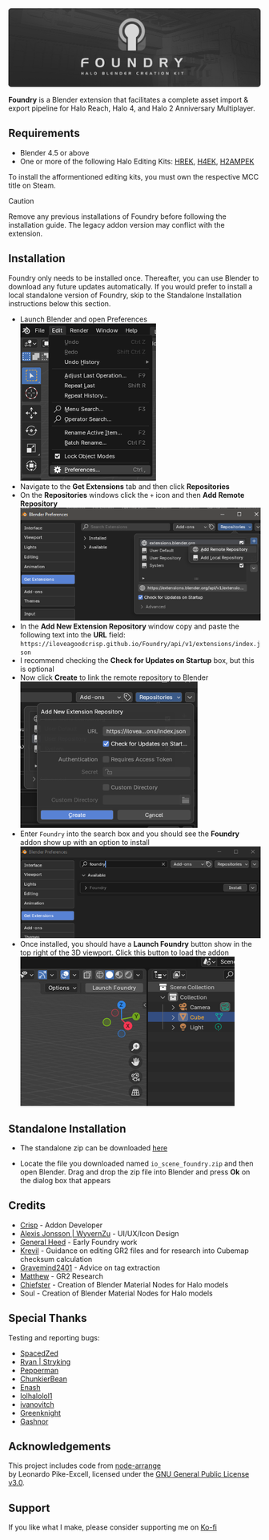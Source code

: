 <div align="center"> <img src="img/readme_banner.png"> </div>

**Foundry** is a Blender extension that facilitates a complete asset import & export pipeline for Halo Reach, Halo 4, and Halo 2 Anniversary Multiplayer.

## Requirements
- Blender 4.5 or above
- One or more of the following Halo Editing Kits: [HREK](https://store.steampowered.com/app/1695790/Halo_2_Anniversary_MP_Mod_Tools__MCC/),
[H4EK](https://store.steampowered.com/app/1695792/Halo_4_Mod_Tools__MCC/),
[H2AMPEK](https://store.steampowered.com/app/1695790/Halo_2_Anniversary_MP_Mod_Tools__MCC/)

To install the afformentioned editing kits, you must own the respective MCC title on Steam.

> [!CAUTION]
> Remove any previous installations of Foundry before following the installation guide. The legacy addon version may conflict with the extension.

## Installation

Foundry only needs to be installed once. Thereafter, you can use Blender to download any future updates automatically. If you would prefer to install a local standalone version of Foundry, skip to the Standalone Installation instructions below this section.

- Launch Blender and open Preferences <div align="left"> <img src="img/install0.png"> </div>
- Navigate to the **Get Extensions** tab and then click **Repositories**
- On the **Repositories** windows click the `+` icon and then **Add Remote Repository** <div align="left"> <img src="img/install1.png"> </div>
- In the **Add New Extension Repository** window copy and paste the following text into the **URL** field: `https://iloveagoodcrisp.github.io/Foundry/api/v1/extensions/index.json`
- I recommend checking the **Check for Updates on Startup** box, but this is optional
-  Now click **Create** to link the remote repository to Blender <div align="left"> <img src="img/install2.png"> </div>
- Enter `Foundry` into the search box and you should see the **Foundry** addon show up with an option to install <div align="left"> <img src="img/install3.png"> </div>
- Once installed, you should have a **Launch Foundry** button show in the top right of the 3D viewport. Click this button to load the addon <div align="left"> <img src="img/install4.png"> </div>

## Standalone Installation

- The standalone zip can be downloaded [here](https://iloveagoodcrisp.github.io/Foundry/api/v1/extensions/io_scene_foundry.zip)

- Locate the file you downloaded named `io_scene_foundry.zip` and then open Blender. Drag and drop the zip file into Blender and press **Ok** on the dialog box that appears

## Credits
- [Crisp](https://github.com/ILoveAGoodCrisp) - Addon Developer
- [Alexis Jonsson | WyvernZu](https://github.com/AlexisJonsson) - UI/UX/Icon Design
- [General Heed](https://github.com/Generalkidd) - Early Foundry work
- [Krevil](https://github.com/Krevil) - Guidance on editing GR2 files and for research into Cubemap checksum calculation
- [Gravemind2401](https://github.com/Gravemind2401) - Advice on tag extraction
- [Matthew](https://github.com/matty45) - GR2 Research
- [Chiefster](https://github.com/chiefster-4014) - Creation of Blender Material Nodes for Halo models
- Soul - Creation of Blender Material Nodes for Halo models

## Special Thanks
Testing and reporting bugs:
- [SpacedZed](https://github.com/SpacedZed)
- [Ryan | Stryking](https://github.com/stryking)
- [Pepperman](https://github.com/Pepper-Man)
- [ChunkierBean](https://github.com/TheChunkierBean)
- [Enash](https://github.com/EnashMods)
- [lolhalolol1](https://github.com/lolhalolol1)
- [ivanovitch](https://github.com/ivanivanovitch)
- [Greenknight](https://github.com/GreenKnight5417)
- [Gashnor](https://github.com/Gashnor)

## Acknowledgements
This project includes code from [node-arrange](https://github.com/Leonardo-Pike-Excell/node-arrange)  
by Leonardo Pike-Excell, licensed under the [GNU General Public License v3.0](https://www.gnu.org/licenses/gpl-3.0.html).

## Support

 If you like what I make, please consider supporting me on [Ko-fi](https://ko-fi.com/iloveagoodcrisp)
